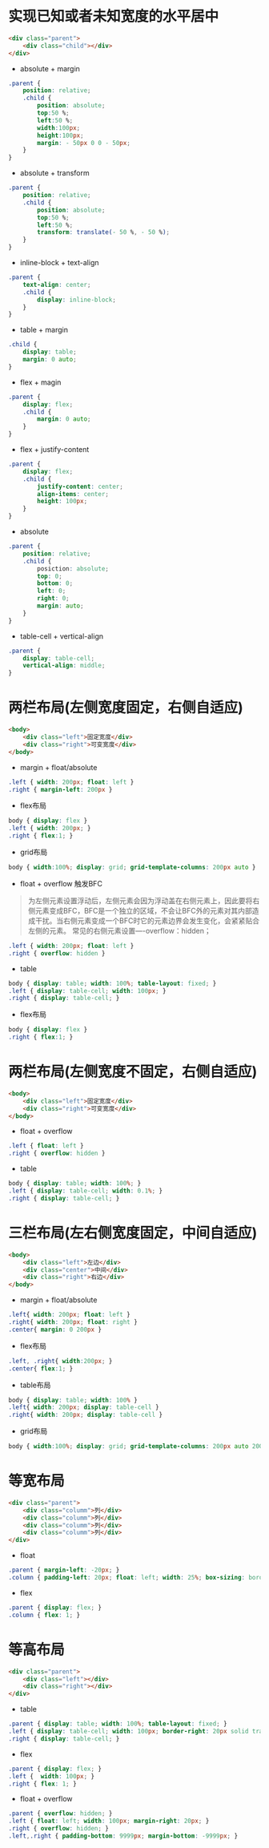 # 实现已知或者未知宽度的水平居中

```html
<div class="parent">
    <div class="child"></div>
</div>
```

* absolute + margin 
```css
.parent {
    position: relative;
    .child {
        position: absolute;
        top:50 %;
        left:50 %;
        width:100px;
        height:100px;
        margin: - 50px 0 0 - 50px;
    }
}
```

* absolute + transform 
```css
.parent {
    position: relative;
    .child {
        position: absolute;
        top:50 %;
        left:50 %;
        transform: translate(- 50 %, - 50 %);
    }
}
```

* inline-block + text-align 
```css
.parent { 
    text-align: center; 
    .child { 
        display: inline-block;
    }
}
```

* table + margin 
```css
.child {
    display: table;
    margin: 0 auto;
}
```

* flex + magin 
```css
.parent {
    display: flex;
    .child {
        margin: 0 auto;
    }
}
```

* flex + justify-content 
```css
.parent {
    display: flex;
    .child {
        justify-content: center;
        align-items: center;
        height: 100px;
    }
}
```

* absolute
```css
.parent {
    position: relative;
    .child {
        posiction: absolute;
        top: 0;
        bottom: 0;
        left: 0;
        right: 0;
        margin: auto;
    }
}
```

* table-cell + vertical-align
```css
.parent { 
    display: table-cell;
    vertical-align: middle; 
}
```


# 两栏布局(左侧宽度固定，右侧自适应)
```html
<body>
    <div class="left">固定宽度</div>
    <div class="right">可变宽度</div>
</body>
```
* margin + float/absolute
```css
.left { width: 200px; float: left }
.right { margin-left: 200px }
```

* flex布局
```css
body { display: flex }
.left { width: 200px; }
.right { flex:1; }
```

* grid布局
```css
body { width:100%; display: grid; grid-template-columns: 200px auto }
```

* float + overflow 触发BFC
> 为左侧元素设置浮动后，左侧元素会因为浮动盖在右侧元素上，因此要将右侧元素变成BFC，BFC是一个独立的区域，不会让BFC外的元素对其内部造成干扰。当右侧元素变成一个BFC时它的元素边界会发生变化，会紧紧贴合左侧的元素。 
常见的右侧元素设置—-overflow：hidden；
```css
.left { width: 200px; float: left }
.right { overflow: hidden }
```

* table
```css
body { display: table; width: 100%; table-layout: fixed; }
.left { display: table-cell; width: 100px; }
.right { display: table-cell; }
```

* flex布局
```css
body { display: flex }
.right { flex:1; }
```

# 两栏布局(左侧宽度不固定，右侧自适应)
```html
<body>
    <div class="left">固定宽度</div>
    <div class="right">可变宽度</div>
</body>
```
* float + overflow
```css
.left { float: left }
.right { overflow: hidden }
```

* table
```css
body { display: table; width: 100%; }
.left { display: table-cell; width: 0.1%; }
.right { display: table-cell; }
```

# 三栏布局(左右侧宽度固定，中间自适应)
```html
<body>
    <div class="left">左边</div>  
    <div class="center">中间</div>  
    <div class="right">右边</div>  
</body>
```

* margin + float/absolute
```css
.left{ width: 200px; float: left }
.right{ width: 200px; float: right }
.center{ margin: 0 200px }
```

* flex布局
```css
.left, .right{ width:200px; }
.center{ flex:1; }  
```

* table布局
```css
body { display: table; width: 100% }
.left{ width: 200px; display: table-cell }
.right{ width: 200px; display: table-cell }
```

* grid布局
```css
body { width:100%; display: grid; grid-template-columns: 200px auto 200px; }
```

# 等宽布局
```html
<div class="parent">
    <div class="columm">列</div>  
    <div class="columm">列</div>  
    <div class="columm">列</div>  
    <div class="columm">列</div>  
</div>
```

* float
```css
.parent { margin-left: -20px; }
.column { padding-left: 20px; float: left; width: 25%; box-sizing: border-box; }
```

* flex
```css
.parent { display: flex; }
.column { flex: 1; }
```

# 等高布局
```html
<div class="parent">
    <div class="left"></div>  
    <div class="right"></div>  
</div>
```

* table
```css
.parent { display: table; width: 100%; table-layout: fixed; }
.left { display: table-cell; width: 100px; border-right: 20px solid transparent; background-clip: padding-box; }
.right { display: table-cell; }
```

* flex
```css
.parent { display: flex; }
.left {  width: 100px; }
.right { flex: 1; }
```

* float + overflow
```css
.parent { overflow: hidden; }
.left { float: left; width: 100px; margin-right: 20px; }
.right { overflow: hidden; }
.left,.right { padding-bottom: 9999px; margin-bottom: -9999px; }
```
